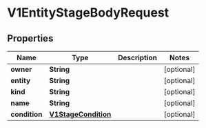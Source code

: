

# V1EntityStageBodyRequest


## Properties

Name | Type | Description | Notes
------------ | ------------- | ------------- | -------------
**owner** | **String** |  |  [optional]
**entity** | **String** |  |  [optional]
**kind** | **String** |  |  [optional]
**name** | **String** |  |  [optional]
**condition** | [**V1StageCondition**](V1StageCondition.md) |  |  [optional]



